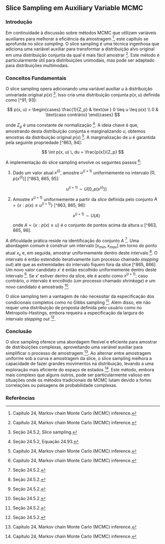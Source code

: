 ## Slice Sampling em Auxiliary Variable MCMC

### Introdução
Em continuidade à discussão sobre métodos MCMC que utilizam variáveis auxiliares para melhorar a eficiência da amostragem [^863], este capítulo se aprofunda no *slice sampling*. O slice sampling é uma técnica ingenhosa que adiciona uma variável auxiliar para transformar a distribuição alvo original em uma distribuição conjunta da qual é mais fácil amostrar [^863]. Este método é particularmente útil para distribuições unimodais, mas pode ser adaptado para distribuições multimodais.

### Conceitos Fundamentais

O slice sampling opera adicionando uma variável auxiliar $u$ à distribuição univariada original $p(x)$ [^91]. Isso cria uma distribuição conjunta $p(x, u)$ definida como [^91, 93]:

$$
p(x, u) = 
\begin{cases}
\frac{1}{Z_p} & \text{se } 0 \leq u \leq p(x) \\
0 & \text{caso contrário}
\end{cases}
$$

onde $Z_p$ é uma constante de normalização [^93]. A ideia chave é que, amostrando desta distribuição conjunta e marginalizando $u$, obtemos amostras da distribuição original $p(x)$ [^863]. A marginalização de $u$ é garantida pela seguinte propriedade [^863, 94]:

$$
\int p(x, u) \, du = \frac{p(x)}{Z_p}
$$

A implementação do slice sampling envolve os seguintes passos [^863]:

1.  Dado um valor atual $x^{(i)}$, amostre $u^{(i+1)}$ uniformemente no intervalo $[0, p(x^{(i)})]$ [^863, 865, 95]:

    $$
    u^{(i+1)} \sim U[0, p(x^{(i)})]
    $$

2.  Amostre $x^{(i+1)}$ uniformemente a partir da *slice* definida pelo conjunto $A = \{x: p(x) \geq u^{(i+1)}\}$ [^863, 865, 96]:

    $$
    x^{(i+1)} \sim U(A)
    $$

    onde $A = \{x : p(x) \geq u\}$ é o conjunto de pontos acima da altura $u$ [^863, 865, 96].

A dificuldade prática reside na identificação do conjunto $A$ [^865]. Uma abordagem comum é construir um intervalo $[x_{min}, x_{max}]$ em torno do ponto atual $x_s$ e, em seguida, amostrar uniformemente dentro deste intervalo [^865]. O intervalo é então estendido iterativamente (um processo chamado *stepping out*) até que as extremidades do intervalo fiquem fora da slice [^865, 866]. Um novo valor candidato $x'$ é então escolhido uniformemente dentro deste intervalo [^866]. Se $x'$ estiver dentro da slice, ele é aceito como $x^{(i+1)}$; caso contrário, o intervalo é encolhido (um processo chamado *shrinkage*) e um novo candidato é amostrado [^866].

O slice sampling tem a vantagem de não necessitar da especificação dos condicionais completos como no Gibbs sampling [^866]. Além disso, ele não requer uma distribuição de proposta definida pelo usuário como no Metropolis-Hastings, embora requeira a especificação da largura do intervalo *stepping out* [^866].

### Conclusão

O slice sampling oferece uma abordagem flexível e eficiente para amostrar de distribuições complexas, aproveitando uma variável auxiliar para simplificar o processo de amostragem [^863]. Ao alternar entre amostragem uniforme sob a curva e amostragem da slice, o slice sampling melhora a capacidade de fazer grandes movimentos na distribuição, levando a uma exploração mais eficiente do espaço de estados [^863]. Este método, embora mais complexo que alguns outros, pode ser particularmente valioso em situações onde os métodos tradicionais de MCMC lutam devido a fortes correlações ou paisagens de probabilidade complexas.

### Referências
[^863]: Capítulo 24, Markov chain Monte Carlo (MCMC) inference.
[^91]: Seção 24.5.2, Slice sampling.
[^93]: Seção 24.5.2, Equação 24.93.
[^94]: Seção 24.5.2.
[^865]: Seção 24.5.2.
[^95]: Seção 24.5.2, Equação para amostragem de u.
[^96]: Seção 24.5.2, Equação para amostragem de x.
[^866]: Seção 24.5.2.

<!-- END -->